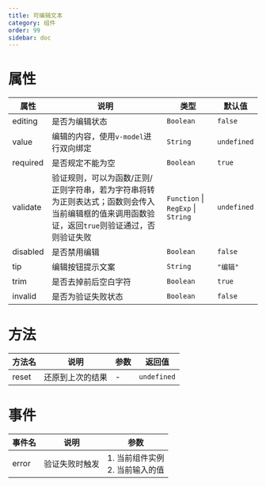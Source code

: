 ```yaml
---
title: 可编辑文本
category: 组件
order: 99 
sidebar: doc
---
```


# 属性

| 属性 | 说明 | 类型 | 默认值 |
| --- | --- | --- | --- |
| editing | 是否为编辑状态 | `Boolean` | `false` |
| value | 编辑的内容，使用`v-model`进行双向绑定 | `String` | `undefined` |
| required | 是否规定不能为空 | `Boolean` | `true` |
| validate | 验证规则，可以为函数/正则/正则字符串，若为字符串将转为正则表达式；函数则会传入当前编辑框的值来调用函数验证，返回`true`则验证通过，否则验证失败 | `Function` &#124; `RegExp` &#124; `String` | `undefined` |
| disabled | 是否禁用编辑 | `Boolean` | `false` |
| tip | 编辑按钮提示文案 | `String` | `"编辑"` |
| trim | 是否去掉前后空白字符 | `Boolean` | `true` |
| invalid | 是否为验证失败状态 | `Boolean` | `false` |

# 方法

| 方法名 | 说明 | 参数 | 返回值 |
| --- | --- | --- | --- |
| reset | 还原到上次的结果 | - | `undefined` |

# 事件

| 事件名 | 说明 | 参数 |
| --- | --- | --- |
| error | 验证失败时触发 | 1. 当前组件实例 <br /> 2. 当前输入的值 |
